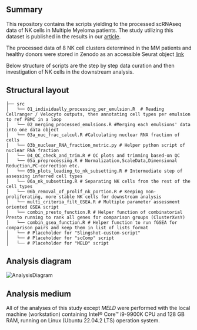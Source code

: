## Summary

This repository contains the scripts yielding to the processed scRNAseq data of NK cells in Multiple Myeloma patients.
The study utilizing this dataset is published in   the results in our [article](https://doi.org/10.1182/blood.2023023529).

The processed data of 8 NK cell clusters determined in the MM patients and healthy donors were stored in Zenodo as an accessible Seurat object [link](prospective_link_here)

Below structure of scripts are the step by step data curation and then investigation of NK cells in the downstream analysis.

## Structural layout
```{r eval=FALSE, include=TRUE}
├── src
│   └── 01_individually_processing_per_emulsion.R  # Reading Cellranger / Velocyto outputs, then annotating cell types per emulsion to ref PBMC in a loop
│   └── 02_merging_processed_emulsions.R #Merging each emulsions' data into one data object
│   └── 03a_nuc_frac_calcul.R #Calculating nuclear RNA fraction of cells
│   └── 03b_nuclear_RNA_fraction_metric.py # Helper python script of nuclear RNA fraction
│   └── 04_QC_check_and_trim.R # QC plots and trimming based-on QC
│   └── 05a_preprocessing.R # Normalization,ScaleData,Dimensional Reduction,PC-correction etc.
│   └── 05b_plots_leading_to_nk_subsetting.R # Intermediate step of assessing inferred cell types
│   └── 06a_nk_subsetting.R # Separating NK cells from the rest of the cell types 
│   └── 06b_removal_of_prolif_nk_portion.R # Keeping non-proliferating, more stable NK cells for downstream analysis
│   └── multi_criteria_filt_GSEA.R # Multiple parameter assessment oriented GSEA script
│   └── combin_presto_function.R # Helper function of combinatorial Presto running to rank all genes for comparison groups (ClusterXvsY)
│   └── combin_gsea_function.R # Helper function to run fGSEA for comparison pairs and keep them in list of lists format
│   └── # Placeholder for "Slingshot-custom-script"
│   └── # Placeholder for "scComp" script
│   └── # Placeholder for "MELD" script
```
## Analysis diagram
![AnalysisDiagram](https://github.com/user-attachments/assets/28c07e18-66f0-408e-9213-465b946abfba)


## Analysis medium

All of the analyses of this study except *MELD* were performed with the local machine (workstation) containing Intel® Core™ i9-9900K CPU and 128 GB RAM, running on Linux (Ubuntu 22.04.2 LTS) operation system.
